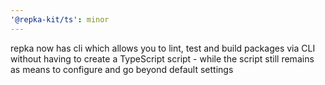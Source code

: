```yaml
---
'@repka-kit/ts': minor
---
```


repka now has cli which allows you to lint, test and build packages via CLI without having to create a TypeScript script - while the script still remains as means to configure and go beyond default settings
